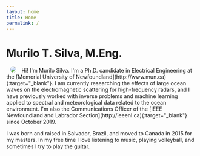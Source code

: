```yaml
---
layout: home
title: Home
permalink: /
---
```


# Murilo T. Silva, M.Eng.

<img class="image-float" hspace="10" src="../img/profile2.jpg" style="max-width: 280px; border-radius: 50%;"/>
Hi! I'm Murilo Silva. I'm a Ph.D. candidate in Electrical Engineering at the [Memorial University of Newfoundland](http://www.mun.ca){:target="_blank"}. I am currently researching the effects of large ocean waves on the electromagnetic scattering for high-frequency radars, and I have previously worked with inverse problems and machine learning applied to spectral and meteorological data related to the ocean environment. I'm also the Communications Officer of the [IEEE Newfoundland and Labrador Section](http://ieeenl.ca){:target="_blank"} since October 2019.

I was born and raised in Salvador, Brazil, and moved to Canada in 2015 for my masters. In my free time I love listening to music, playing volleyball, and sometimes I try to play the guitar.
